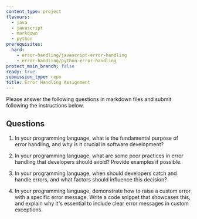 ```yaml
---
content_type: project
flavours:
  - java
  - javascript
  - markdown
  - python
prerequisites:
  hard:
    - error-handling/javascript-error-handling
    - error-handling/python-error-handling
protect_main_branch: false
ready: true
submission_type: repo
title: Error Handling Assignment
---
```


Please answer the following questions in markdown files and submit following the instructions below.

## Questions

1. In your programming  language, what is the fundamental purpose of error handling, and why is it crucial in software development?

2. In your programming language, what are some poor practices in error handling that developers should avoid? Provide examples if possible.

3. In your programming language, when should developers catch and handle errors, and what factors should influence this decision?

4. In your programming language, demonstrate how to raise a custom error with a specific error message. Write a code snippet that showcases this, and explain why it's essential to include clear error messages in custom exceptions.
